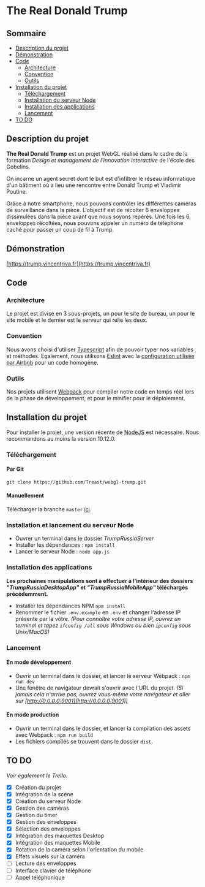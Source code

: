 # The Real Donald Trump

## Sommaire
- [Description du projet](#description-du-projet)
- [Démonstration](#démonstration)
- [Code](#code)
    - [Architecture](#architecture)
    - [Convention](#convention)
    - [Outils](#outils)
- [Installation du projet](#installation-du-projet)
    - [Téléchargement](#téléchargement)
    - [Installation du serveur Node](#installation-et-lancement-du-serveur-node)
    - [Installation des applications](#installation-des-applications)
    - [Lancement](#lancement)
- [TO DO](#to-do)

## Description du projet
**The Real Donald Trump** est un projet WebGL réalisé dans le cadre de la formation *Design et management de l'innovation interactive* de l'école des Gobelins.

On incarne un agent secret dont le but est d'infiltrer le réseau informatique d'un bâtiment où a lieu une rencontre entre Donald Trump et Vladimir Poutine.

Grâce à notre smartphone, nous pouvons contrôler les différentes caméras de surveillance dans la pièce. L'objectif est de récolter 6 enveloppes dissimulées dans la pièce avant que nous soyons repérés. Une fois les 6 enveloppes récoltées, nous pouvons appeler un numéro de téléphone caché pour passer un coup de fil à Trump.

## Démonstration
[https://trump.vincentriva.fr](https://trump.vincentriva.fr)

## Code

### Architecture
Le projet est divisé en 3 sous-projets, un pour le site de bureau, un pour le site mobile et le dernier est le serveur qui relie les deux.

### Convention
Nous avons choisi d'utiliser [Typescript](https://www.typescriptlang.org/) afin de pouvoir typer nos variables et méthodes. Egalement, nous utilisons [Eslint](https://eslint.org/) avec la [configuration utilisée par Airbnb](https://github.com/airbnb/javascript) pour un code homogène.

### Outils
Nos projets utilisent [Webpack](https://webpack.js.org/) pour compiler notre code en temps réel lors de la phase de développement, et pour le minifier pour le déploiement.

## Installation du projet

Pour installer le projet, une version récente de [NodeJS](https://nodejs.org/en/) est nécessaire. Nous recommandons au moins la version 10.12.0.

### Téléchargement
#### Par Git

```
git clone https://github.com/Treast/webgl-trump.git
```

#### Manuellement
Télécharger la branche `master` [ici](https://github.com/Treast/webgl-trump/archive/master.zip).

### Installation et lancement du serveur Node
- Ouvrer un terminal dans le dossier *TrumpRussiaServer*
- Installer les dépendances : 
`npm install`
- Lancer le serveur Node :
`node app.js`


### Installation des applications
**Les prochaines manipulations sont à effectuer à l'intérieur des dossiers *"TrumpRussiaDesktopApp"* et *"TrumpRussiaMobileApp"* téléchargés précédemment.**

- Installer les dépendances NPM
`npm install`
- Renommer le fichier `.env.example` en `.env` et changer l'adresse IP présente par la vôtre. *(Pour connaître votre adresse IP, ouvrez un terminal et tapez `ifconfig /all` sous Windows ou bien `ipconfig` sous Unix/MacOS)*

### Lancement
#### En mode développement
- Ouvrir un terminal dans le dossier, et lancer le serveur Webpack :
`npm run dev`
- Une fenêtre de navigateur devrait s'ouvrir avec l'URL du projet. *(Si jamais cela n'arrive pas, ouvrez vous-même votre navigateur et aller sur [http://0.0.0.0:9001](http://0.0.0.0:9001))*
#### En mode production
- Ouvrir un terminal dans le dossier, et lancer la compilation des assets avec Webpack :
`npm run build`
- Les fichiers compilés se trouvent dans le dossier `dist`.


## TO DO
*Voir également le Trello.*

 - [x] Création du projet
 - [x] Intégration de la scène
 - [x] Création du serveur Node
 - [x] Gestion des caméras
 - [x] Gestion du timer
 - [x] Gestion des enveloppes
 - [x] Sélection des enveloppes
 - [x] Intégration des maquettes Desktop
 - [x] Intégration des maquettes Mobile
 - [x] Rotation de la caméra selon l'orientation du mobile
 - [x] Effets visuels sur la caméra
 - [ ] Lecture des enveloppes
 - [ ] Interface clavier de téléphone
 - [ ] Appel téléphonique
